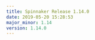 ```yaml
---
title: Spinnaker Release 1.14.0
date: 2019-05-20 15:28:53
major_minor: 1.14
version: 1.14.0
---
```


<script src="https://gist.github.com/spinnaker-release/8b2844aa0ddabc25e5a64a21a16abc70.js"/>
